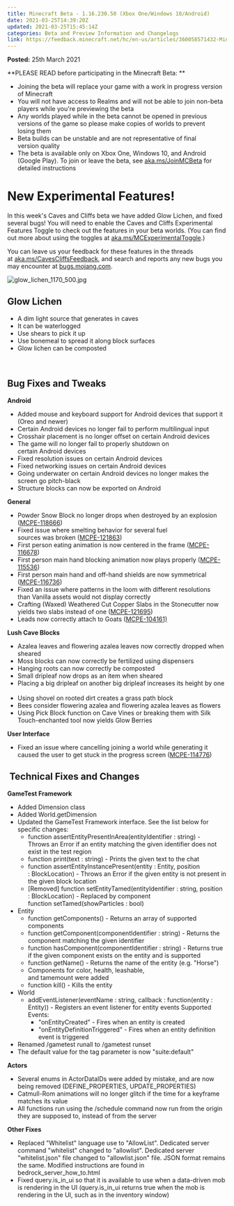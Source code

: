 ```yaml
---
title: Minecraft Beta - 1.16.230.50 (Xbox One/Windows 10/Android)
date: 2021-03-25T14:39:20Z
updated: 2021-03-25T15:45:14Z
categories: Beta and Preview Information and Changelogs
link: https://feedback.minecraft.net/hc/en-us/articles/360058571432-Minecraft-Beta-1-16-230-50-Xbox-One-Windows-10-Android-
---
```


**Posted:** 25th March 2021

**PLEASE READ before participating in the Minecraft Beta: **

- Joining the beta will replace your game with a work in progress version of Minecraft 
- You will not have access to Realms and will not be able to join non-beta players while you're previewing the beta
- Any worlds played while in the beta cannot be opened in previous versions of the game so please make copies of worlds to prevent losing them 
- Beta builds can be unstable and are not representative of final version quality 
- The beta is available only on Xbox One, Windows 10, and Android (Google Play). To join or leave the beta, see [aka.ms/JoinMCBeta](https://aka.ms/JoinMCBeta) for detailed instructions

# **New Experimental Features!** 

In this week's Caves and Cliffs beta we have added Glow Lichen, and fixed several bugs! You will need to enable the Caves and Cliffs Experimental Features Toggle to check out the features in your beta worlds. (You can find out more about using the toggles at [aka.ms/MCExperimentalToggle](https://aka.ms/MCExperimentalToggle).)  

You can leave us your feedback for these features in the threads at [aka.ms/CavesCliffsFeedback](https://aka.ms/CavesCliffsFeedback), and search and reports any new bugs you may encounter at [bugs.mojang.com](https://bugs.mojang.com/).

![glow_lichen_1170_500.jpg](https://feedback.minecraft.net/hc/article_attachments/360090673492/glow_lichen_1170_500.jpg)

## **Glow Lichen** 

- A dim light source that generates in caves 
- It can be waterlogged 
- Use shears to pick it up 
- Use bonemeal to spread it along block surfaces 
- Glow lichen can be composted 

 

## **Bug Fixes and Tweaks**

**Android** 

- Added mouse and keyboard support for Android devices that support it (Oreo and newer) 
- Certain Android devices no longer fail to perform multilingual input  
- Crosshair placement is no longer offset on certain Android devices  
- The game will no longer fail to properly shutdown on certain Android devices  
- Fixed resolution issues on certain Android devices  
- Fixed networking issues on certain Android devices  
- Going underwater on certain Android devices no longer makes the screen go pitch-black  
- Structure blocks can now be exported on Android  

**General** 

- Powder Snow Block no longer drops when destroyed by an explosion ([MCPE-118666](https://bugs.mojang.com/browse/MCPE-118666))  
- Fixed issue where smelting behavior for several fuel sources was broken ([MCPE-121863](https://bugs.mojang.com/browse/MCPE-121863))  
- First person eating animation is now centered in the frame ([MCPE-116678](https://bugs.mojang.com/browse/MCPE-116678))  
- First person main hand blocking animation now plays properly ([MCPE-115536](https://bugs.mojang.com/browse/MCPE-115536))  
- First person main hand and off-hand shields are now symmetrical ([MCPE-116736](https://bugs.mojang.com/browse/MCPE-116736))  
- Fixed an issue where patterns in the loom with different resolutions than Vanilla assets would not display correctly  
- Crafting (Waxed) Weathered Cut Copper Slabs in the Stonecutter now yields two slabs instead of one ([MCPE-121695](https://bugs.mojang.com/browse/MCPE-121695))  
- Leads now correctly attach to Goats ([MCPE-104161)](https://bugs.mojang.com/browse/MCPE-104161)

**Lush Cave Blocks** 

- Azalea leaves and flowering azalea leaves now correctly dropped when sheared  
- Moss blocks can now correctly be fertilized using dispensers  
- Hanging roots can now correctly be composted  
- Small dripleaf now drops as an item when sheared  
- Placing a big dripleaf on another big dripleaf increases its height by one  
- Using shovel on rooted dirt creates a grass path block  
- Bees consider flowering azalea and flowering azalea leaves as flowers  
- Using Pick Block function on Cave Vines or breaking them with Silk Touch-enchanted tool now yields Glow Berries  

**User Interface** 

- Fixed an issue where cancelling joining a world while generating it caused the user to get stuck in the progress screen ([MCPE-114776](https://bugs.mojang.com/browse/MCPE-114776))  

##  **Technical Fixes and Changes** 

**GameTest Framework** 

- Added Dimension class 
- Added World.getDimension 
- Updated the GameTest Framework interface. See the list below for specific changes: 
  - function assertEntityPresentInArea(entityIdentifier : string) - Throws an Error if an entity matching the given identifier does not exist in the test region 
  - function print(text : string) - Prints the given text to the chat 
  - function assertEntityInstancePresent(entity : Entity, position : BlockLocation) - Throws an Error if the given entity is not present in the given block location 
  - \[Removed\] function setEntityTamed(entityIdentifier : string, position : BlockLocation) - Replaced by component function setTamed(showParticles : bool) 
- Entity 
  - function getComponents() - Returns an array of supported components 
  - function getComponent(componentIdentifier : string) - Returns the component matching the given identifier 
  - function hasComponent(componentIdentifier : string) - Returns true if the given component exists on the entity and is supported 
  - function getName() - Returns the name of the entity (e.g. "Horse") 
  - Components for color, health, leashable, and tamemount were added 
  - function kill() - Kills the entity 
- World 
  - addEventListener(eventName : string, callback : function(entity : Entity)) - Registers an event listener for entity events Supported Events: 
    - "onEntityCreated" - Fires when an entity is created 
    - "onEntityDefinitionTriggered" - Fires when an entity definition event is triggered 
- Renamed /gametest runall to /gametest runset 
- The default value for the tag parameter is now "suite:default"  

**Actors** 

- Several enums in ActorDataIDs were added by mistake, and are now being removed (DEFINE_PROPERTIES, UPDATE_PROPERTIES) 
- Catmull-Rom animations will no longer glitch if the time for a keyframe matches its value  
- All functions run using the /schedule command now run from the origin they are supposed to, instead of from the server  

**Other Fixes** 

- Replaced "Whitelist" language use to "AllowList". Dedicated server command "whitelist" changed to "allowlist". Dedicated server "whitelist.json" file changed to "allowlist.json" file. JSON format remains the same. Modified instructions are found in bedrock_server_how_to.html  
- Fixed query.is_in_ui so that it is available to use when a data-driven mob is rendering in the UI (query.is_in_ui returns true when the mob is rendering in the UI, such as in the inventory window)
